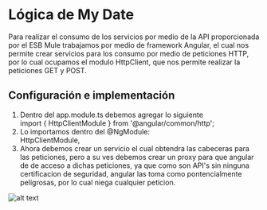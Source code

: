 # Lógica de My Date
Para realizar el consumo de los servicios por medio de la API proporcionada por el ESB Mule trabajamos por medio de framework Angular, el cual nos permite crear servicios para los consumo por medio de peticiones HTTP, por lo cual ocupamos el modulo HttpClient, que nos permite realizar la peticiones GET y POST. <br>
## Configuración e implementación
1. Dentro del app.module.ts debemos agregar lo siguiente <br>
import { HttpClientModule } from '@angular/common/http'; <br>
2. Lo importamos dentro del @NgModule: <br>
HttpClientModule,<br>
3. Ahora debemos crear un servicio el cual obtendra las cabeceras para las peticiones, pero a su ves debemos crear un proxy para que angular de de acceso a dichas peticiones, ya que como son API's sin ninguna certificacion de seguridad, angular las toma como pontencialmente peligrosas, por lo cual niega cualquier peticion.

![alt text](https://drive.google.com/file/d/1z8ca52XXX5SJKGuDFBkhFxryOQKBp7Sj/view)
